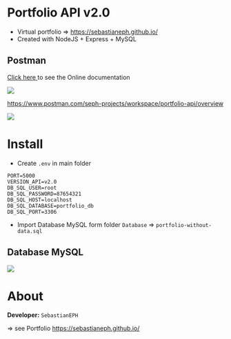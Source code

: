 # Portfolio API v2.0

- Virtual portfolio =>  https://sebastianeph.github.io/
- Created with NodeJS + Express + MySQL

## Postman

[Click here ](https://www.postman.com/seph-projects/workspace/portfolio-api/overview) to see the Online documentation

![](https://imgur.com/isA38Il.png)

https://www.postman.com/seph-projects/workspace/portfolio-api/overview

![](https://imgur.com/OjLUSNI.png)

# Install

* Create `.env` in main folder

````env
PORT=5000
VERSION_API=v2.0
DB_SQL_USER=root
DB_SQL_PASSWORD=87654321
DB_SQL_HOST=localhost
DB_SQL_DATABASE=portfolio_db
DB_SQL_PORT=3306
````

* Import Database MySQL form folder `Database` => `portfolio-without-data.sql`

## Database MySQL

![](https://imgur.com/VqcELTq.png)



# About

__Developer:__ `SebastianEPH`

=> see Portfolio https://sebastianeph.github.io/